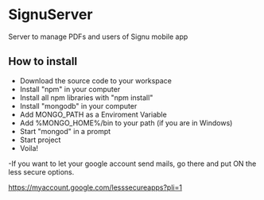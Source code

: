 # SignuServer

Server to manage PDFs and users of Signu mobile app


## How to install

- Download the source code to your workspace
- Install "npm" in your computer
- Install all npm libraries with "npm install"
- Install "mongodb" in your computer
- Add MONGO_PATH as a Enviroment Variable
- Add %MONGO_HOME%/bin to your path (if you are in Windows)
- Start "mongod" in a prompt
- Start project
- Voila!

-If you want to let your google account send mails, go there and put ON the less secure options.

https://myaccount.google.com/lesssecureapps?pli=1



